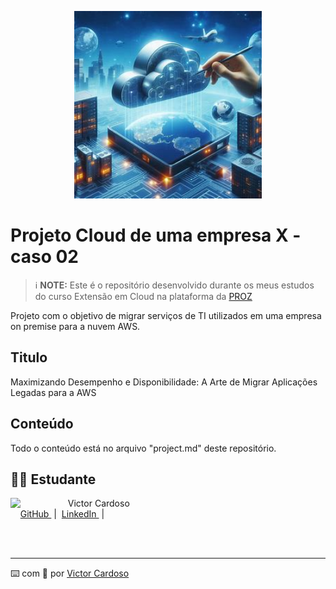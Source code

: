 <p align="center">
    <img src="src/img/aws-migration.png" alt="aws migration image" width="300">
</p>

# Projeto Cloud de uma empresa X - caso 02

 > ℹ️ **NOTE:** Este é o repositório desenvolvido durante os meus estudos do curso Extensão em Cloud na plataforma da [PROZ](https://talentocloud.joyclass.com/)

Projeto com o objetivo de migrar serviços de TI utilizados em uma empresa on premise para a nuvem AWS.

## Titulo
Maximizando Desempenho e Disponibilidade: A Arte de Migrar Aplicações Legadas para a AWS

## Conteúdo
Todo o conteúdo está no arquivo "project.md" deste repositório.

## 👨‍💻 Estudante

<p>
    <img 
      align=left 
      margin=10 
      width=80 
      src="https://github.com/VictorSamuraiWol.png"
    />
    <p>&nbsp&nbsp&nbspVictor Cardoso<br>
    &nbsp&nbsp&nbsp
    <a 
        href="https://github.com/VictorSamuraiWol">
        GitHub
    </a>
    &nbsp;|&nbsp;
    <a 
        href="https://www.linkedin.com/in/victor-cardoso-cloud-front/">
        LinkedIn
    </a>
    &nbsp;|&nbsp;
    </p>
</p>
<br/><br/>

---

⌨️ com 💚 por [Victor Cardoso](https://github.com/VictorSamuraiWol)